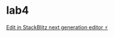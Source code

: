 # lab4

[Edit in StackBlitz next generation editor ⚡️](https://stackblitz.com/~/github.com/adamnlaurier/lab4)